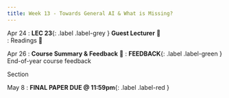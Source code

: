 ```yaml
---
title: Week 13 - Towards General AI & What is Missing?
---
```


Apr 24
: **LEC 23**{: .label .label-grey } **Guest Lecturer** 🎥  
: Readings 📖

<!--
: * [Building Machines]
-->

Apr 26
: **Course Summary & Feedback** 🎥
: **FEEDBACK**{: .label .label-green } End-of-year course feedback

Section

May 8
: **FINAL PAPER DUE @ 11:59pm**{: .label .label-red }


